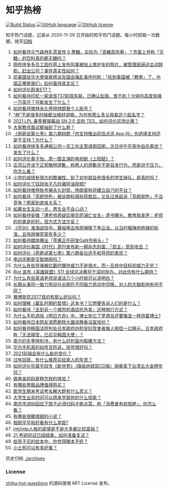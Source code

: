 # 知乎热榜
[![Build Status](https://github.com/ToWeLong/zhihu-hot-questions/workflows/CI/badge.svg)](https://github.com/ToWeLong/zhihu-hot-questions/actions)
[![GitHub language](https://img.shields.io/badge/language-golang-orange.svg)](https://golang.org/)
[![GitHub license](https://img.shields.io/github/license/ToWeLong/zhihu-hot-questions)](https://github.com/ToWeLong/zhihu-hot-questions/blob/main/LICENSE)

知乎热门话题，记录从 2020-11-29 日开始的知乎热门话题。每小时抓取一次数据，按天[归档](./archives)

<!-- BEGIN -->

1. [如何看待元气森林乳茶宣传 0 蔗糖，实际为「高糖高热量」？市面上号称「无糖」的饮料真的都无糖吗？](https://www.zhihu.com/question/438486634)
1. [网传拼多多员工因在网上发布同事被抬上救护车的照片，被管理层逼迫主动辞职、赶出公司？事件真实性如何？](https://www.zhihu.com/question/438581129)
1. [前美国驻华大使骆家辉谈及国会骚乱事件时称：「轮到美国被『教育』了，中国正嘲笑我们」如何看待其言论？](https://www.zhihu.com/question/438442595)
1. [如何评价蔚来ET7？](https://www.zhihu.com/question/436301408)
1. [如何看待印尼一架波音737航班失联，已确认坠毁，曾不到 1 分钟内高度急降一万英尺？可能发生了什么？](https://www.zhihu.com/question/438613346)
1. [如何看待推特永久停用特朗普个人账号？](https://www.zhihu.com/question/438537142)
1. [“梓”不是很多时候都当棺材讲嘛，为何有那么多父母拿这个起名字？](https://www.zhihu.com/question/410100382)
1. [2021 LPL 春季赛揭幕战 SN 2:0 击败 TES，如何评价这场比赛？](https://www.zhihu.com/question/438614735)
1. [大家教资面试都抽到了什么题？](https://www.zhihu.com/question/438539939)
1. [《奇葩说第七季》第六期辩题「你支持推出前任点评 App 吗」你选择支持还是不支持？为什么？](https://www.zhihu.com/question/438633594)
1. [如何看待拼多多通报公司一员工向主管请假回家，次日中午在家中自杀离世？发生了什么？](https://www.zhihu.com/question/438610398)
1. [如何评价章子怡、周一围主演的电视剧《上阳赋》？](https://www.zhihu.com/question/438346605)
1. [庄羽公开谈于正郭敬明道歉，称两人的道歉并不是自发行为，而是迫于压力，你怎么看？](https://www.zhihu.com/question/438556859)
1. [小学的成绩有很大的欺骗性，到了初中就会有很多的学生掉队，是真的吗？](https://www.zhihu.com/question/433616847)
1. [如何评价丁钰琼张子凡抄袭阿油视频?](https://www.zhihu.com/question/438448516)
1. [如何看待推特账号被永久封禁，特朗普称将建立自己的平台？](https://www.zhihu.com/question/438545399)
1. [如何看待「茶颜悦色」被诉商标侵权获胜后，又反过来起诉「茶颜观色」不当竞争？两家到底啥关系？](https://www.zhihu.com/question/438111550)
1. [如果女生主动一点，男生会不会心动？](https://www.zhihu.com/question/432129590)
1. [如何看待安徽「遭老师质疑后喝农药溺亡女生」遗书曝光，教育局发声：老师的初衷是好的，但方式方法欠妥？](https://www.zhihu.com/question/438551573)
1. [《亮剑》淮海战役中，粟裕用五吨炮弹换下李云龙。以当时榴弹炮炮弹的标准，五吨炮弹究竟有多少？](https://www.zhihu.com/question/263854029)
1. [如何看待媒体曝出「苹果正在研发GaN充电头」?](https://www.zhihu.com/question/437979475)
1. [如何评价美国《时代》周刊发布新一期杂志封面：「民主」受到攻击 ？](https://www.zhihu.com/question/438435113)
1. [如何评价《奇葩说第七季》第六期各位选手和导师的表现？](https://www.zhihu.com/question/438635726)
1. [电动牙刷是交智商税吗？](https://www.zhihu.com/question/426635230)
1. [为什么有些导弹被拦截时爆炸威力不是很大，而一旦命中目标却威力无穷？](https://www.zhihu.com/question/437328178)
1. [Riot 宣布《英雄联盟》S11 全球总决赛将于深圳举办，对此你有什么期待？](https://www.zhihu.com/question/438517527)
1. [为什么有些英语老师说语法几个小时就可以讲明白？](https://www.zhihu.com/question/30030877)
1. [长期从事同一脑力劳动与长期在不同脑力劳动中切换，对人的大脑影响有何不同？](https://www.zhihu.com/question/430185546)
1. [赛博朋克2077真的有那么好玩吗？](https://www.zhihu.com/question/437039818)
1. [如何理解《霍乱时期的爱情》这本书？它想要告诉人们的是什么？](https://www.zhihu.com/question/274223889)
1. [如何看待「去到另一个城市的酒店吃外卖」这种旅行方式？](https://www.zhihu.com/question/438451883)
1. [为什么手机游戏《明日方舟》中，博士失忆了罗德岛还要像宝一样供着博士?](https://www.zhihu.com/question/356867280)
1. [如何看待日本网友请愿删除大雄进静香浴室戏份？](https://www.zhihu.com/question/434167908)
1. [如何看待韩国法院判处日本政府向慰安妇受害者每人赔偿一亿韩元，日本政府称「无法接受，已召见韩国大使」？](https://www.zhihu.com/question/438420800)
1. [南方的冬季特别冷，有什么好的室内取暖方法？](https://www.zhihu.com/question/20614875)
1. [华为手机真的如传言所说，信号很好吗？](https://www.zhihu.com/question/327224237)
1. [2021前端会有什么新的变化？](https://www.zhihu.com/question/428128531)
1. [过年回家，有什么推荐买给家人的年货？](https://www.zhihu.com/question/39873708)
1. [如何评价华晨宇四专《新世界》（降临地球双CD版）销量拿下台湾五大金榜年冠？](https://www.zhihu.com/question/438500971)
1. [做单亲妈妈是种怎样的体验？](https://www.zhihu.com/question/437167069)
1. [有哪些男鞋品牌值得购买？](https://www.zhihu.com/question/24472262)
1. [医学生期末考试考名解大题有什么意义？](https://www.zhihu.com/question/438007545)
1. [大学生业余时间可以用来学其他的什么技能？](https://www.zhihu.com/question/41709696)
1. [南京市消协回应下馆子必须扫码才能点菜，称「消费者有权拒绝」，你怎么看？](https://www.zhihu.com/question/438146894)
1. [有哪些很暖很甜的小说？](https://www.zhihu.com/question/63110345)
1. [相貌平平和好看有什么差距?](https://www.zhihu.com/question/436671368)
1. [intj/intp人格的家境是不是大多都比较富裕？](https://www.zhihu.com/question/435621406)
1. [21 考研初试已经结束，如何准备复试？](https://www.zhihu.com/question/438161574)
1. [给孩子买的绘本中，你觉得哪本不好？](https://www.zhihu.com/question/437009539)
1. [小土狗可以有多好看？](https://www.zhihu.com/question/410684805)

<!-- END -->

历史归档 [./archives](./archives)


### License
[zhihu-hot-questions](https://github.com/towelong/zhihu-hot-questions) 的源码使用 MIT License 发布。